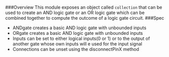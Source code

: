 ###Overview
This module exposes an object called `collection` that can be used to create an AND logic gate or an OR logic gate which can be combined together to compute the outcome of a logic gate circuit.
###Spec
- ANDgate creates a basic AND logic gate with unbounded inputs
- ORgate creates a basic AND logic gate with unbounded inputs
- Inputs can be set to either logical inputs(0 or 1) or to the output of another gate whose own inputs will e used for the input signal
- Connections can be unset using the disconnectPinX method
